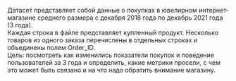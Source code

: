 Датасет представляет собой данные о покупках в ювелирном интернет-магазине среднего размера с декабря 2018 года по декабрь 2021 года (3 года). <br />
Каждая строка в файле представляет купленный продукт. Несколько товаров из одного заказа перечислены в отдельных строках и объединены полем Order_ID. <br />
Цель: посмотреть как изменились показатели покупок и поведение пользователей за 3 года и определить, какие метрики просели, с чем это может быть связано и на что надо обратить внимание магазину. <br />
